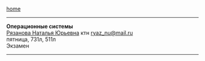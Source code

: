 [home](https://github.com/dKosarevsky/iu7/blob/master/2020_2021_3sem.md)
____________________________________
**Операционные системы** \
[Рязанова Наталья Юрьевна](https://studizba.com/hs/151-mgtu-im-baumana/teachers/4-kafedra-iu-7-programmnoe-obespechenie-je/222-rjazanova-natalja-jurevna.html) ктн
ryaz_nu@mail.ru \
пятница, 731л, 511л \
Экзамен
____________________________________
